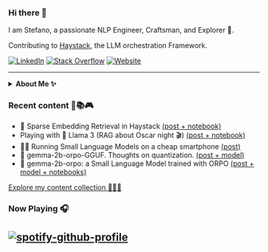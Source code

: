 ### Hi there 👋

I am Stefano, a passionate  NLP Engineer, Craftsman, and Explorer 🧭.

Contributing to [Haystack](https://github.com/deepset-ai/haystack), the LLM orchestration Framework.

<p align="left">
  <a href="https://www.linkedin.com/in/stefano-fiorucci/"><img alt="LinkedIn" title="LinkedIn"src="https://img.shields.io/badge/linkedin-%230077B5.svg?&style=for-the-badge&logo=linkedin&logoColor=white"></a>
    <a href="https://stackoverflow.com/users/10883094/stefano-fiorucci-anakin87/"><img alt="Stack Overflow" title="Stack Overflow"src="https://img.shields.io/badge/-Stackoverflow-FE7A16?style=for-the-badge&logo=stack-overflow&logoColor=white"></a>
   <a href="https://stefano-fiorucci.netlify.app/"><img alt="Website" title="Website" src="https://img.shields.io/badge/💻-website-informational?style=for-the-badge&labelColor=blue"></a>   
</p>

<hr/>
<details><summary><strong>About Me ✨</strong></summary>
  
💫 Structural Engineer turned Software Engineer with a **passion** for exploring the realms of Machine Learning and Natural Language Processing.

🔍 Formerly at 01S for 5 years, I specialized in information extraction and retrieval from unstructured documents, making valuable information accessible to Italian citizens.

💙 Currently, I am proud to be part of deepset, contributing to [Haystack](https://github.com/deepset-ai/haystack), the open-source LLM Framework 🏗️. I enjoy engaging with a vibrant community of users and contributors.
  
In my spare time:
* I often take meditative walks :walking:
* I dedicate myself to social volunteering :star:
* I am part of a theatre group, I read, I watch films... :art:
</details>

### Recent content 🧪📚🎮
<!--content start-->
- 🔎 Sparse Embedding Retrieval in Haystack [(post + notebook)](https://www.linkedin.com/posts/stefano-fiorucci_haystack-informationretrieval-nlp-activity-7190716915072299009-POI3)
- Playing with 🦙 Llama 3 (RAG about Oscar night 🎬) [(post + notebook)](https://www.linkedin.com/posts/stefano-fiorucci_haystack-llm-llama-activity-7187101027047813120-d7Tx)
- 🦙📱 Running Small Language Models on a cheap smartphone [(post)](https://www.linkedin.com/posts/stefano-fiorucci_llm-genai-edgecomputing-activity-7183365537618411520-PU2s)
- 💎 gemma-2b-orpo-GGUF. Thoughts on quantization. [(post + model)](https://www.linkedin.com/posts/stefano-fiorucci_largelanguagemodels-nlp-llm-activity-7183003138419744768-8BFI)
- 💎 gemma-2b-orpo: a Small Language Model trained with ORPO [(post + model + notebooks)](https://www.linkedin.com/posts/stefano-fiorucci_haystack-llm-largelanguagemodels-activity-7178324369528471552-DCr3)
<!--content end-->

[Explore my content collection 🧩🧩🧩](https://github.com/anakin87/content-collection)

### Now Playing 🎧
[![spotify-github-profile](https://spotify-github-profile.vercel.app/api/view?uid=11144145828&cover_image=true&theme=novatorem&bar_color=634eb1&bar_color_cover=false)](https://open.spotify.com/user/11144145828)
<br/>
---
<!--
**anakin87/anakin87** is a ✨ _special_ ✨ repository because its `README.md` (this file) appears on your GitHub profile.

Here are some ideas to get you started:

- 🔭 I’m currently working on ...
- 🌱 I’m currently learning ...
- 👯 I’m looking to collaborate on ...
- 🤔 I’m looking for help with ...
- 💬 Ask me about ...
- 📫 How to reach me: ...
- 😄 Pronouns: ...
- ⚡ Fun fact: ...
-->
